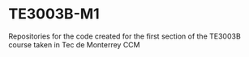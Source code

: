 # TE3003B-M1
Repositories for the code created for the first section of the TE3003B course taken in Tec de Monterrey CCM
